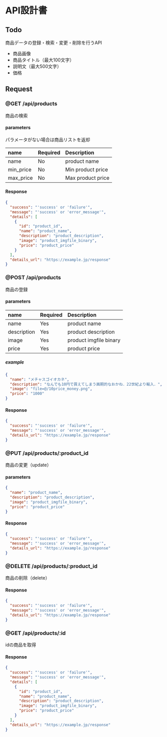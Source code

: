 # API設計書

## Todo

商品データの登録・検索・変更・削除を行うAPI

* 商品画像
* 商品タイトル（最大100文字）
* 説明文（最大500文字）
* 価格

## Request

### @GET /api/products

商品の検索

#### parameters

パラメータがない場合は商品リストを返却

| name      | Required | Description       |
| :-------- | :------- | :---------------- |
| name      | No       | product name      |
| min_price | No       | Min product price |
| max_price | No       | Max product price |

#### Response

```json
{  
  "success": "'success' or 'failure'",
  "message": "'success' or 'error_message'",
  "details": [
    {
      "id": "product_id",
      "name": "product_name",
      "description": "product_description",
      "image": "product_imgfile_binary",
      "price": "product_price"
    }
  ],
  "details_url": "https://example.jp/response"
}
```

### @POST /api/products

商品の登録

#### parameters

| name        | Required | Description            |
| :---------- | :------- | :--------------------- |
| name        | Yes      | product name           |
| description | Yes      | product description    |
| image       | Yes      | product imgfile binary |
| price       | Yes      | product price          |

##### example

```json
{
  "name": "メチャスゴイオカネ",
  "description": "なんでも10円で買えてしまう画期的なおかね．22世紀より輸入．",
  "image": "file=@/10price_money.png",
  "price": "1000"
}
```

#### Response

```json
{
  "success": "'success' or 'failure'",
  "message": "'success' or 'error_message'",
  "details_url": "https://example.jp/response"
}
```

### @PUT /api/products/:product_id

商品の変更（update）

#### parameters

```json
{
  "name": "product_name",
  "description": "product_description",
  "image": "product_imgfile_binary",
  "price": "product_price"
}
```

#### Response

```json
{
  "success": "'success' or 'failure'",
  "message": "'success' or 'error_message'",
  "details_url": "https://example.jp/response"
}
```

### @DELETE /api/products/:product_id

商品の削除（delete）

#### Response

```json
{
  "success": "'success' or 'failure'",
  "message": "'success' or 'error_message'",
  "details_url": "https://example.jp/response"
}
```

### @GET /api/products/:id

idの商品を取得

#### Response

```json
{
  "success": "'success' or 'failure'",
  "message": "'success' or 'error_message'",
  "details": [
    {
      "id": "product_id",
      "name": "product_name",
      "description": "product_description",
      "image": "product_imgfile_binary",
      "price": "product_price"
    }
  ],
  "details_url": "https://example.jp/response"
}
```
